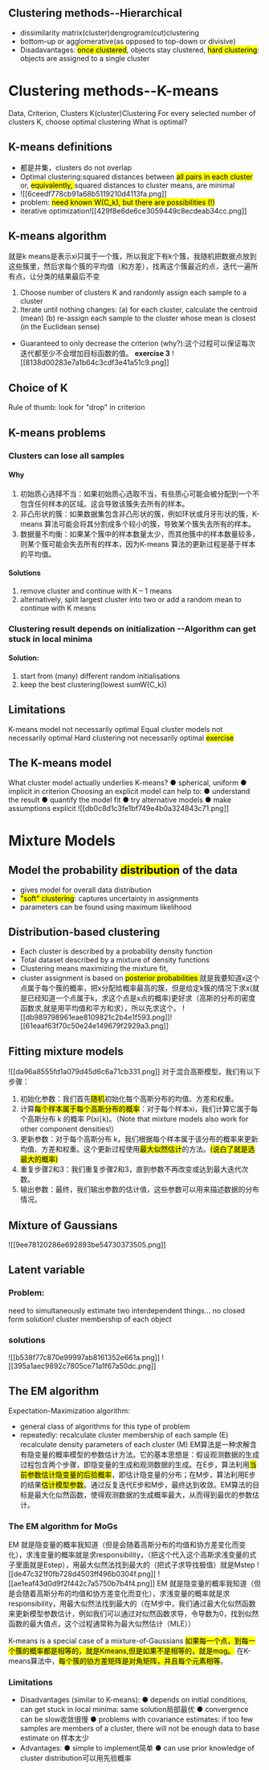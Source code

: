 ## Clustering methods--Hierarchical
- dissimilarity matrix(cluster)dengrogram(cut)clustering
- bottom-up or agglomerative(as opposed to top-down or divisive)
- Disadavantages: <mark class="hltr-pink">once clustered</mark>, objects stay clustered, <mark class="hltr-pink">hard clustering</mark>: objects are assigned to a single cluster
# Clustering methods--K-means
Data, Criterion, Clusters K(cluster)Clustering
For every selected number of clusters K, choose optimal clustering
What is optimal?
## K-means definitions
- 都是并集，clusters do not overlap
- Optimal clustering:squared distances between <mark class="hltr-purple">all pairs in each cluster</mark> or, <mark class="hltr-pink">equivalently, </mark>squared distances to cluster means, are minimal
- ![[6ceedf778cb91a68b5119210d4113fa.png]]
- problem: <mark class="hltr-pink">need known W(C_k), but there are possibilities (!)</mark>
-  iterative optimization![[429f8e6de6ce3059449c8ecdeab34cc.png]]
## K-means algorithm
就是k means是表示xi只属于一个簇，所以我定下有k个簇，我随机把数据点放到这些簇里，然后求每个簇的平均值（和方差），找离这个簇最近的点，迭代一遍所有点，让分类的结果最后不变
1. Choose number of clusters K and randomly assign each sample to a cluster
2. Iterate until nothing changes:
(a) for each cluster, calculate the centroid (mean)
(b) re-assign each sample to the cluster whose mean is closest (in the Euclidean sense)
- Guaranteed to only decrease the criterion (why?):这个过程可以保证每次迭代都至少不会增加目标函数的值。
**exercise 3**
![[8138d00283e7a1b64c3cdf3e41a51c9.png]]
## Choice of K
Rule of thumb: look for "drop" in criterion
## K-means problems
### Clusters can lose all samples
#### Why
1. 初始质心选择不当：如果初始质心选取不当，有些质心可能会被分配到一个不包含任何样本的区域。这会导致该簇失去所有的样本。
2. 非凸形状的簇：如果数据集包含非凸形状的簇，例如环状或月牙形状的簇，K-means 算法可能会将其分割成多个较小的簇，导致某个簇失去所有的样本。
3. 数据量不均衡：如果某个簇中的样本数量太少，而其他簇中的样本数量较多，则某个簇可能会失去所有的样本，因为K-means 算法的更新过程是基于样本的平均值。
#### Solutions
1. remove cluster and continue with K – 1 means 
2.  alternatively, split largest cluster into two or add a random mean to continue with K means
### Clustering result depends on initialization --Algorithm can get stuck in local minima
#### Solution:
1. start from (many) different random initialisations
2. keep the best clustering(lowest sumW(C_k))
## Limitations
K-means model not necessarily optimal
Equal cluster models not necessarily optimal
Hard clustering not necessarily optimal
<mark class="hltr-red">exercise </mark>
## The K-means model 
What cluster model actually underlies K-means?
● spherical, uniform
● implicit in criterion
Choosing an explicit model can help to:
● understand the result
● quantify the model fit
● try alternative models
● make assumptions explicit
![[db0c8d1c3fe1bf749e4b0a324843c71.png]]
# Mixture Models
## Model the probability <mark class="hltr-pink">distribution</mark> of the data
-  gives model for overall data distribution
- <mark class="hltr-pink"> "soft" clustering</mark>: captures uncertainty in assignments
- parameters can be found using maximum likelihood
## Distribution-based clustering
- Each cluster is described by a probability density function
-  Total dataset described by a mixture of density functions
- Clustering means maximizing the mixture fit, 
- cluster assignment is based on <mark class="hltr-pink">posterior probabilities </mark>
就是我要知道x这个点属于每个簇的概率，把x分配给概率最高的簇，但是给定k簇的情况下求x(就是已经知道一个点属于k，求这个点是x点的概率)更好求（高斯的分布的密度函数求,就是用平均值和平方和求），所以先求这个。
![[db989798961eae8109821c2b4e1f593.png]]![[61eaaf63f70c50e24e149679f2929a3.png]]
## Fitting mixture models
![[da96a8555fd1a079d45d6c6a71cb331.png]]
对于混合高斯模型，我们有以下步骤：
1. 初始化参数：我们首先<mark class="hltr-pink">随机</mark>初始化每个高斯分布的均值、方差和权重。
2. 计算<mark class="hltr-pink">每个样本属于每个高斯分布的概率</mark>：对于每个样本xi​，我们计算它属于每个高斯分布 k 的概率 P(xi​∣k)。（Note that mixture models also work for other component densities!）
3. 更新参数：对于每个高斯分布 k，我们根据每个样本属于该分布的概率来更新均值、方差和权重。这个更新过程使用<mark class="hltr-pink">最大似然估计</mark>的方法。<mark class="hltr-pink">(说白了就是选最大的概率)</mark>
4. 重复步骤2和3：我们重复步骤2和3，直到参数不再改变或达到最大迭代次数。
5. 输出参数：最终，我们输出参数的估计值，这些参数可以用来描述数据的分布情况。
## Mixture of Gaussians
![[9ee78120286e692893be54730373505.png]]
## Latent variable
### Problem: 
need to simultaneously estimate two interdependent things... no closed form solution! cluster membership of each object
### solutions
![[b538f77c870e99997ab8161352e661a.png]]
![[395a1aec9892c7805ce71a1f67a50dc.png]]
## The EM algorithm
Expectation-Maximization algorithm: 
- general class of algorithms for this type of problem
-  repeatedly: 
    recalculate cluster membership of each sample (E) 
    recalculate density parameters of each cluster (M)
EM算法是一种求解含有隐变量的概率模型的参数估计方法。它的基本思想是：假设观测数据的生成过程包含两个步骤，即隐变量的生成和观测数据的生成。在E步，算法利用<mark class="hltr-pink">当前参数估计隐变量的后验概率</mark>，即估计隐变量的分布；在M步，算法利用E步的结果<mark class="hltr-pink">估计模型参数</mark>。通过反复迭代E步和M步，最终达到收敛。EM算法的目标是最大化似然函数，使得观测数据的生成概率最大，从而得到最优的参数估计。
### The EM algorithm for MoGs
EM 就是隐变量的概率我知道（但是会随着高斯分布的均值和协方差变化而变化），求浅变量的概率就是求responsibility，（把这个代入这个高斯求浅变量的式子里面就是Estep），用最大似然法找到最大的（把式子求导找极值）就是Mstep
![[de47c321f0fb728d4503ff496b0304f.png]]
![[ae1eaf43d0d9f2f442c7a5750b7b4f4.png]]
EM 就是隐变量的概率我知道（但是会随着高斯分布的均值和协方差变化而变化），求浅变量的概率就是求responsibility，用最大似然法找到最大的（在M步中，我们通过最大化似然函数来更新模型参数估计，例如我们可以通过对似然函数求导，令导数为0，找到似然函数的最大值点，这个过程通常称为最大似然估计（MLE））

K-means is a special case of a mixture-of-Gaussians
<mark class="hltr-orange">如果每一个点，到每一个簇的概率都是相等的，就是Kmeans,但是如果不是相等的，就是mog。</mark>
在K-means算法中，<mark class="hltr-orange">每个簇的协方差矩阵是对角矩阵，并且每个元素相等</mark>。
### Limitations
- Disadvantages (similar to K-means):
● depends on initial conditions, can get stuck in local minima: same solution局部最优
● convergence can be slow收敛很慢
● problems with covariance estimates: if too few samples are members of a cluster, there will not be enough data to base estimate on 样本太少
-  Advantages:
● simple to implement简单
● can use prior knowledge of cluster distribution可以用先验概率
